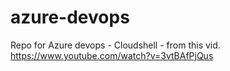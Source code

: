 # azure-devops
Repo for Azure devops - Cloudshell - from this vid. https://www.youtube.com/watch?v=3vtBAfPjQus
